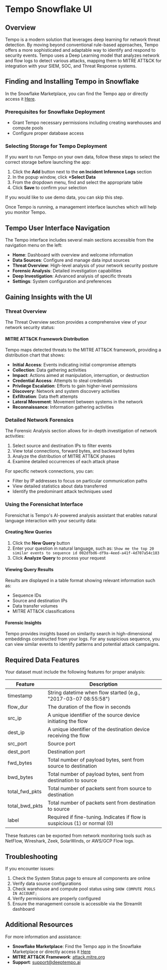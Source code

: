 # Tempo Snowflake UI

## Overview
Tempo is a modern solution that leverages deep learning for network threat detection. By moving beyond conventional rule-based approaches, Tempo offers a more sophisticated and adaptable way to identify and respond to security events. Tempo uses a Deep Learning model that analyzes network and flow logs to detect various attacks, mapping them to MITRE ATT&CK for integration with your SIEM, SOC, and Threat Response systems.

## Finding and Installing Tempo in Snowflake

In the Snowflake Marketplace, you can find the Tempo app or directly access it [Here](https://app.snowflake.com/marketplace/listing/GZTYZOYXHP3/deeptempo-cybersecurity-tempo).

### Prerequisites for Snowflake Deployment
- Grant Tempo necessary permissions including creating warehouses and compute pools
- Configure proper database access

### Selecting Storage for Tempo Deployment

If you want to run Tempo on your own data, follow these steps to select the correct storage before launching the app:

1. Click the **Add** button next to the **on Incident Inference Logs** section
2. In the popup window, click **+Select Data**
3. From the dropdown menu, find and select the appropriate table
4. Click **Save** to confirm your selection

If you would like to use demo data, you can skip this step.

Once Tempo is running, a management interface launches which will help you monitor Tempo.

## Tempo User Interface Navigation

The Tempo interface includes several main sections accessible from the navigation menu on the left:

- **Home**: Dashboard with overview and welcome information
- **Data Sources**: Configure and manage data input sources
- **Threat Overview**: High-level analysis of your network security posture
- **Forensic Analysis**: Detailed investigation capabilities
- **Deep Investigation**: Advanced analysis of specific threats
- **Settings**: System configuration and preferences

## Gaining Insights with the UI

### Threat Overview

The Threat Overview section provides a comprehensive view of your network security status:

#### MITRE ATT&CK Framework Distribution

Tempo maps detected threats to the MITRE ATT&CK framework, providing a distribution chart that shows:

- **Initial Access**: Events indicating initial compromise attempts
- **Collection**: Data gathering activities
- **Impact**: Actions aimed at manipulation, interruption, or destruction
- **Credential Access**: Attempts to steal credentials
- **Privilege Escalation**: Efforts to gain higher-level permissions
- **Discovery**: Network and system discovery activities
- **Exfiltration**: Data theft attempts
- **Lateral Movement**: Movement between systems in the network
- **Reconnaissance**: Information gathering activities

### Detailed Network Forensics

The Forensic Analysis section allows for in-depth investigation of network activities:

1. Select source and destination IPs to filter events
2. View total connections, forward bytes, and backward bytes
3. Analyze the distribution of MITRE ATT&CK phases
4. Examine detailed occurrences of each attack phase

For specific network connections, you can:
- Filter by IP addresses to focus on particular communication paths
- View detailed statistics about data transferred
- Identify the predominant attack techniques used

### Using the Forensichat Interface

Forensichat is Tempo's AI-powered analysis assistant that enables natural language interaction with your security data:

#### Creating New Queries
1. Click the **New Query** button
2. Enter your question in natural language, such as:
   `Show me the top 20 similar events to sequence id 002dfbd6-df9a-4eed-a41f-4d707a54c183`
3. Click **Analyze Query** to process your request

#### Viewing Query Results
Results are displayed in a table format showing relevant information such as:
- Sequence IDs
- Source and destination IPs
- Data transfer volumes
- MITRE ATT&CK classifications

#### Forensic Insights
Tempo provides insights based on similarity search in high-dimensional embeddings constructed from your logs. For any suspicious sequence, you can view similar events to identify patterns and potential attack campaigns.

## Required Data Features

Your dataset must include the following features for proper analysis:

| Feature | Description |
|---------|-------------|
| timestamp | String datetime when flow started (e.g., "2017-03-07 08:55:58") |
| flow_dur | The duration of the flow in seconds |
| src_ip | A unique identifier of the source device initiating the flow |
| dest_ip | A unique identifier of the destination device receiving the flow |
| src_port | Source port |
| dest_port | Destination port |
| fwd_bytes | Total number of payload bytes, sent from source to destination |
| bwd_bytes | Total number of payload bytes, sent from destination to source |
| total_fwd_pkts | Total number of packets sent from source to destination |
| total_bwd_pkts | Total number of packets sent from destination to source |
| label | Required if fine-tuning. Indicates if flow is suspicious (1) or normal (0) |

These features can be exported from network monitoring tools such as NetFlow, Wireshark, Zeek, SolarWinds, or AWS/GCP Flow logs.

## Troubleshooting

If you encounter issues:

1. Check the System Status page to ensure all components are online
2. Verify data source configurations 
3. Check warehouse and compute pool status using `SHOW COMPUTE POOLS IN ACCOUNT;`
4. Verify permissions are properly configured
5. Ensure the management console is accessible via the Streamlit dashboard

## Additional Resources

For more information and assistance:
- **Snowflake Marketplace**: Find the Tempo app in the Snowflake Marketplace or directly access it [Here](https://app.snowflake.com/marketplace/listing/GZTYZOYXHP3/deeptempo-cybersecurity-tempo)
- **MITRE ATT&CK Framework**: [attack.mitre.org](https://attack.mitre.org/)
- **Support**: [support@deeptempo.ai](mailto:support@deeptempo.ai)
